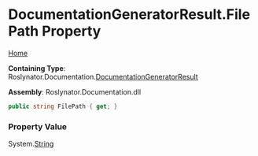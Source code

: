 <a name="_top"></a>

# DocumentationGeneratorResult\.FilePath Property

[Home](../../../../README.md#_top)

**Containing Type**: Roslynator\.Documentation\.[DocumentationGeneratorResult](../README.md#_top)

**Assembly**: Roslynator\.Documentation\.dll

```csharp
public string FilePath { get; }
```

### Property Value

System\.[String](https://docs.microsoft.com/en-us/dotnet/api/system.string)

